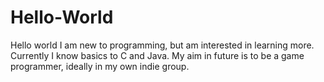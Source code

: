 # Hello-World
Hello world
I am new to programming, but am interested in learning more.
Currently I know basics to C and Java.
My aim in future is to be a game programmer, ideally in my own indie group.
